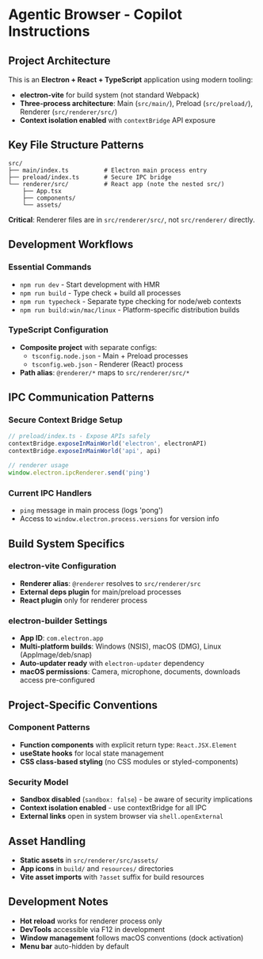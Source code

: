 # Agentic Browser - Copilot Instructions

## Project Architecture

This is an **Electron + React + TypeScript** application using modern tooling:
- **electron-vite** for build system (not standard Webpack)
- **Three-process architecture**: Main (`src/main/`), Preload (`src/preload/`), Renderer (`src/renderer/src/`)
- **Context isolation enabled** with `contextBridge` API exposure

## Key File Structure Patterns

```
src/
├── main/index.ts          # Electron main process entry
├── preload/index.ts       # Secure IPC bridge
└── renderer/src/          # React app (note the nested src/)
    ├── App.tsx
    ├── components/
    └── assets/
```

**Critical**: Renderer files are in `src/renderer/src/`, not `src/renderer/` directly.

## Development Workflows

### Essential Commands
- `npm run dev` - Start development with HMR
- `npm run build` - Type check + build all processes
- `npm run typecheck` - Separate type checking for node/web contexts
- `npm run build:win/mac/linux` - Platform-specific distribution builds

### TypeScript Configuration
- **Composite project** with separate configs:
  - `tsconfig.node.json` - Main + Preload processes
  - `tsconfig.web.json` - Renderer (React) process
- **Path alias**: `@renderer/*` maps to `src/renderer/src/*`

## IPC Communication Patterns

### Secure Context Bridge Setup
```typescript
// preload/index.ts - Expose APIs safely
contextBridge.exposeInMainWorld('electron', electronAPI)
contextBridge.exposeInMainWorld('api', api)

// renderer usage
window.electron.ipcRenderer.send('ping')
```

### Current IPC Handlers
- `ping` message in main process (logs 'pong')
- Access to `window.electron.process.versions` for version info

## Build System Specifics

### electron-vite Configuration
- **Renderer alias**: `@renderer` resolves to `src/renderer/src`
- **External deps plugin** for main/preload processes
- **React plugin** only for renderer process

### electron-builder Settings
- **App ID**: `com.electron.app`
- **Multi-platform builds**: Windows (NSIS), macOS (DMG), Linux (AppImage/deb/snap)
- **Auto-updater ready** with `electron-updater` dependency
- **macOS permissions**: Camera, microphone, documents, downloads access pre-configured

## Project-Specific Conventions

### Component Patterns
- **Function components** with explicit return type: `React.JSX.Element`
- **useState hooks** for local state management
- **CSS class-based styling** (no CSS modules or styled-components)

### Security Model
- **Sandbox disabled** (`sandbox: false`) - be aware of security implications
- **Context isolation enabled** - use contextBridge for all IPC
- **External links** open in system browser via `shell.openExternal`

## Asset Handling
- **Static assets** in `src/renderer/src/assets/`
- **App icons** in `build/` and `resources/` directories
- **Vite asset imports** with `?asset` suffix for build resources

## Development Notes
- **Hot reload** works for renderer process only
- **DevTools** accessible via F12 in development
- **Window management** follows macOS conventions (dock activation)
- **Menu bar** auto-hidden by default